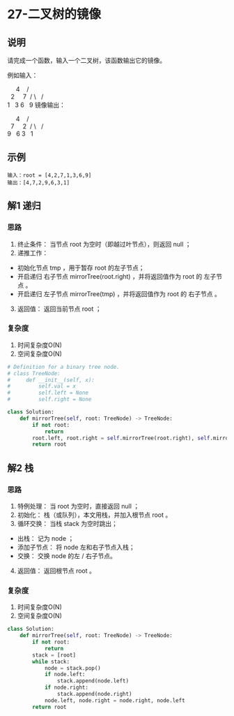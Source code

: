 # 27-二叉树的镜像

## 说明
请完成一个函数，输入一个二叉树，该函数输出它的镜像。

例如输入：

     4
   /   \
  2     7
 / \   / \
1   3 6   9
镜像输出：

     4
   /   \
  7     2
 / \   / \
9   6 3   1

## 示例

```
输入：root = [4,2,7,1,3,6,9]
输出：[4,7,2,9,6,3,1]
```

## 解1 递归

### 思路
1. 终止条件： 当节点 root 为空时（即越过叶节点），则返回 null ；
2. 递推工作：
- 初始化节点 tmp ，用于暂存 root 的左子节点；
- 开启递归 右子节点 mirrorTree(root.right) ，并将返回值作为 root 的 左子节点 。
- 开启递归 左子节点 mirrorTree(tmp) ，并将返回值作为 root 的 右子节点 。
3. 返回值： 返回当前节点 root ；

### 复杂度
1. 时间复杂度O(N)
2. 空间复杂度O(N)

```python
# Definition for a binary tree node.
# class TreeNode:
#     def __init__(self, x):
#         self.val = x
#         self.left = None
#         self.right = None

class Solution:
    def mirrorTree(self, root: TreeNode) -> TreeNode:
        if not root:
            return
        root.left, root.right = self.mirrorTree(root.right), self.mirrorTree(root.left)
        return root
```

## 解2 栈

### 思路
1. 特例处理： 当 root 为空时，直接返回 null ；
2. 初始化： 栈（或队列），本文用栈，并加入根节点 root 。
3. 循环交换： 当栈 stack 为空时跳出；
- 出栈： 记为 node ；
- 添加子节点： 将 node 左和右子节点入栈；
- 交换： 交换 node 的左 / 右子节点。
4. 返回值： 返回根节点 root 。

### 复杂度
1. 时间复杂度O(N)
2. 空间复杂度O(N)

```python
class Solution:
    def mirrorTree(self, root: TreeNode) -> TreeNode:
        if not root:
            return
        stack = [root]
        while stack:
            node = stack.pop()
            if node.left:
                stack.append(node.left)
            if node.right:
                stack.append(node.right)
            node.left, node.right = node.right, node.left
        return root
```